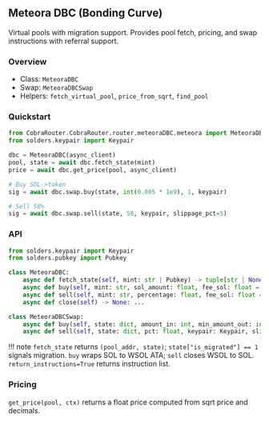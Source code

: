 ## Meteora DBC (Bonding Curve)

Virtual pools with migration support. Provides pool fetch, pricing, and swap instructions with referral support.

### Overview

- Class: `MeteoraDBC`
- Swap: `MeteoraDBCSwap`
- Helpers: `fetch_virtual_pool`, `price_from_sqrt`, `find_pool`

### Quickstart

```python
from CobraRouter.CobraRouter.router.meteoraDBC.meteora import MeteoraDBC
from solders.keypair import Keypair

dbc = MeteoraDBC(async_client)
pool, state = await dbc.fetch_state(mint)
price = await dbc.get_price(pool, async_client)

# Buy SOL->token
sig = await dbc.swap.buy(state, int(0.005 * 1e9), 1, keypair)

# Sell 50%
sig = await dbc.swap.sell(state, 50, keypair, slippage_pct=5)
```

### API

```python
from solders.keypair import Keypair
from solders.pubkey import Pubkey

class MeteoraDBC:
    async def fetch_state(self, mint: str | Pubkey) -> tuple[str | None, dict | str]: ...
    async def buy(self, mint: str, sol_amount: float, fee_sol: float = 0.00001) -> str | None: ...
    async def sell(self, mint: str, percentage: float, fee_sol: float = 0.00001) -> str | None: ...
    async def close(self) -> None: ...

class MeteoraDBCSwap:
    async def buy(self, state: dict, amount_in: int, min_amount_out: int, keypair: Keypair, quote_mint: Pubkey | str = "So111...12", fee_sol: float = 0.00001, referral_ata: Pubkey | None = None, return_instructions: bool = False): ...
    async def sell(self, state: dict, pct: float, keypair: Keypair, slippage_pct: float = 5.0, fee_sol: float = 0.00001, quote_mint: str = "So111...12", referral_ata: Pubkey | None = None, return_instructions: bool = False): ...
```

!!! note
    `fetch_state` returns `(pool_addr, state)`; `state["is_migrated"] == 1` signals migration.
    `buy` wraps SOL to WSOL ATA; `sell` closes WSOL to SOL.
    `return_instructions=True` returns instruction list.

### Pricing

`get_price(pool, ctx)` returns a float price computed from sqrt price and decimals.


